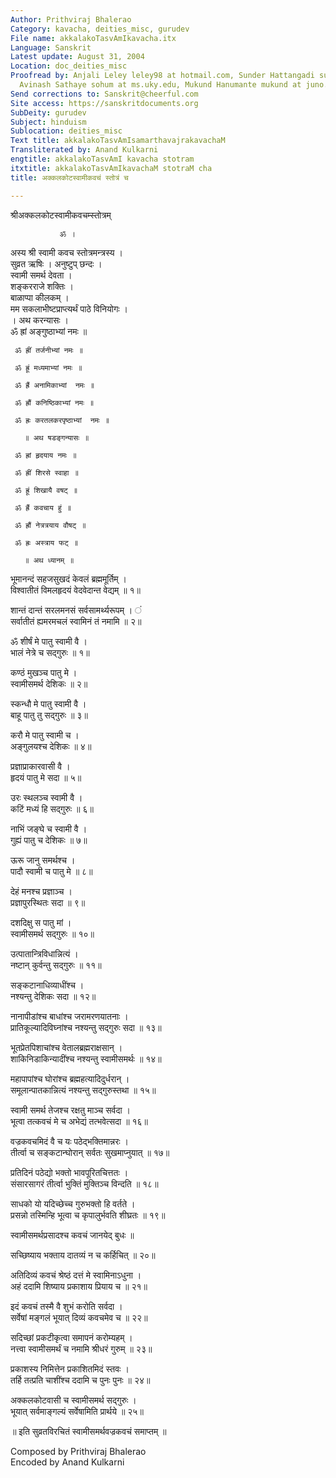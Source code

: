 ```yaml
---
Author: Prithviraj Bhalerao
Category: kavacha, deities_misc, gurudev
File name: akkalakoTasvAmIkavacha.itx
Language: Sanskrit
Latest update: August 31, 2004
Location: doc_deities_misc
Proofread by: Anjali Leley leley98 at hotmail.com, Sunder Hattangadi sunderh at hotmail.com,
  Avinash Sathaye sohum at ms.uky.edu, Mukund Hanumante mukund at juno.com
Send corrections to: Sanskrit@cheerful.com
Site access: https://sanskritdocuments.org
SubDeity: gurudev
Subject: hinduism
Sublocation: deities_misc
Text title: akkalakoTasvAmIsamarthavajrakavachaM
Transliterated by: Anand Kulkarni
engtitle: akkalakoTasvAmI kavacha stotram
itxtitle: akkalakoTasvAmIkavachaM stotraM cha
title: अक्कलकोटस्वामीकवचं स्तोत्रं च

---
```

  
 श्रीअक्कलकोटस्वामीकवचम्स्तोत्रम्   
  
               ॐ ।  
अस्य श्री स्वामी कवच स्तोत्रमन्त्रस्य ।  
सुव्रत ऋषिः ।  अनुष्टुप् छन्दः ।  
स्वामी समर्थ देवता ।  
शङ्करराजे शक्तिः ।  
बाळाप्पा कीलकम् ।  
मम सकलाभीष्टप्राप्त्यर्थं  पाठे विनियोगः ।  
       । अथ करन्यासः ।  
     ॐ ह्रां अङ्गुष्ठाभ्यां नमः ॥  
  
     ॐ ह्रीं तर्जनीभ्यां नमः ॥  
  
     ॐ ह्रूं मध्यमाभ्यां नमः ॥  
  
     ॐ ह्रैं अनामिकाभ्यां  नमः ॥  
  
     ॐ ह्रौं कनिष्ठिकाभ्यां नमः ॥  
  
     ॐ ह्रः करतलकरपृष्ठाभ्यां  नमः ॥  
  
       ॥ अथ षडङ्गन्यासः ॥  
  
     ॐ ह्रां हृदयाय नमः ॥  
  
     ॐ ह्रीं शिरसे स्वाहा ॥  
  
     ॐ ह्रूं शिखायै वषट् ॥  
  
     ॐ ह्रैं कवचाय हुं ॥  
  
     ॐ ह्रौं नेत्रत्रयाय वौषट् ॥  
  
     ॐ ह्रः अस्त्राय फट् ॥  
  
       ॥ अथ ध्यानम् ॥  
  
भूमानन्दं सहजसुखदं केवलं ब्रह्ममूर्तिम् ।  
विश्वातीतं विमलहृदयं वेदवेदान्त वेद्यम् ॥ १॥  
  
शान्तं दान्तं सरलमनसं सर्वसामर्थ्यरूपम् ।     ं  
सर्वातीतं ह्यमरमचलं स्वामिनं तं नमामि ॥ २॥  
  
ॐ शीर्षं मे पातु स्वामी वै ।  
भालं नेत्रे च सद्गुरुः ॥ १॥  
  
कण्ठं मुखञ्च पातु मे ।  
स्वामीसमर्थ देशिकः ॥ २॥  
  
स्कन्धौ मे पातु स्वामी वै ।  
बाहू पातु तु सद्गुरुः ॥ ३॥  
  
करौ मे पातु स्वामी च ।  
अङ्गुलयश्च देशिकः ॥ ४॥  
  
प्रज्ञाप्राकारवासी वै ।  
हृदयं पातु मे सदा ॥ ५॥  
  
उरः स्थलञ्च स्वामी वै ।  
कटिं मध्यं हि सद्गुरुः ॥ ६॥  
  
नाभिं जङ्घे च स्वामी वै ।  
गुह्यं पातु च देशिकः ॥ ७॥  
  
ऊरू  जानु समर्थश्च ।  
पादौ स्वामी च पातु मे ॥ ८॥  
  
देहं मनश्च प्रज्ञाञ्च ।  
प्रज्ञापुरस्थितः सदा ॥ ९॥  
  
दशदिक्षु स पातु मां ।  
स्वामीसमर्थ सद्गुरुः ॥ १०॥  
  
उत्पातान्त्रिविधान्नित्यं ।  
नष्टान् कुर्वन्तु सद्गुरुः ॥ ११॥  
  
सङ्कटानाधिव्याधींश्च ।  
नश्यन्तु देशिकः सदा ॥ १२॥  
  
नानापीडांश्च बाधांश्च जरामरणयातनाः ।  
प्रातिकूल्यादिविघ्नांश्च नश्यन्तु सद्गुरुः सदा ॥ १३॥  
  
भूतप्रेतपिशाचांश्च वेतालब्रह्मराक्षसान् ।  
शाकिनिडाकिन्यादींश्च नश्यन्तु स्वामीसमर्थः ॥ १४॥  
  
महापापांश्च घोरांश्च ब्रह्महत्यादिदुर्धरान् ।  
समूलान्पातकान्नित्यं नश्यन्तु सद्गुरुस्तथा ॥ १५॥  
  
स्वामी समर्थ तेजश्च रक्षतु माञ्च सर्वदा ।  
भूत्वा तत्कवचं मे च अभेद्यं तत्भवेत्सदा ॥ १६॥  
  
वज्रकवचमिदं वै च यः पठेद्भक्तिमान्नरः ।  
तीर्त्वा च सङ्कटान्घोरान् सर्वतः सुखमाप्नुयात् ॥ १७॥  
  
प्रतिदिनं पठेद्यो भक्तो भावपूरितचित्ततः ।  
संसारसागरं तीर्त्वा भुक्तिं मुक्तिञ्च विन्दति ॥ १८॥  
  
साधको यो यदिच्छेच्च गुरुभक्तो हि वर्तते ।  
प्रसन्नो तस्मिन्हि भूत्वा च कृपालुर्भवति शीघ्रतः ॥ १९॥  
  
स्वामीसमर्थप्रसादश्च कवचं जानयेद् बुधः ॥  
  
सच्छिष्याय भक्ताय दातव्यं न च कर्हिचित् ॥ २०॥  
  
अतिदिव्यं कवचं श्रेष्ठं दत्तं मे स्वामिनाऽधुना ।  
अहं ददामि शिष्याय प्रकाशाय प्रियाय च ॥ २१॥  
  
इदं कवचं तस्मै वै शुभं करोति सर्वदा ।  
सर्वेषां मङ्गलं भूयात् दिव्यं कवचमेव च ॥ २२॥  
  
सदिच्छां  प्रकटीकृत्वा समापनं करोम्यहम् ।  
नत्त्वा स्वामीसमर्थं च नमामि श्रीधरं गुरुम् ॥ २३॥  
  
प्रकाशस्य निमित्तेन प्रकाशितमिदं स्तवः ।  
तर्हि तत्प्रति चाशींश्च ददामि च पुनः पुनः ॥ २४॥  
  
अक्कलकोटवासी च स्वामीसमर्थ सद्गुरुः ।  
भूयात् सर्वमाङ्गल्यं सर्वेषामिति प्रार्थये ॥ २५॥  
  
॥  इति सुव्रतविरचितं स्वामीसमर्थवज्रकवचं समाप्तम् ॥  
  
  
Composed by Prithviraj Bhalerao  
Encoded by Anand Kulkarni  
  
